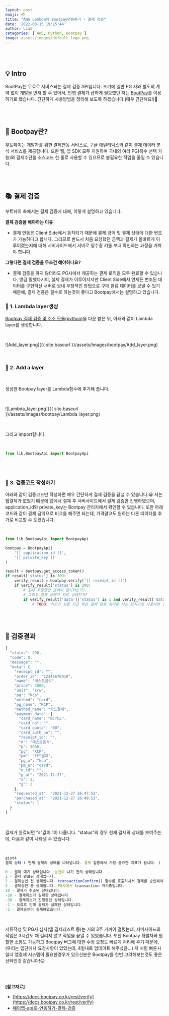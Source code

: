 ```yaml
---
layout: post
emoji: 💳
title: "AWS Lambda에 Bootpay연동하기 - 결제 검증"
date: '2022-03-15 19:25:44'
author: Liam
categories: [ AWS, Python, Bootpay ]
image: assets/images/default-logo.png
---
```


<br>
<br>

## 💡 Intro

BootPay는 무료로 서비스되는 결제 검증 API입니다. 초기에 일반 PG 사와 별도의 계약 없이 개발을 먼저 할 수 있어서, 인앱 결제가 급하게 필요했던 저는 [BootPay](https://docs.bootpay.co.kr)를 이용하기로 했습니다. 간단하게 사용방법을 정리해 보도록 하겠습니다.(매우 간단해요!)🙌


<br>
<br>


## 🔎 Bootpay란?

부트페이는 개발자를 위한 결제연동 서비스로, 구글 애널리틱스와 같이 결제 데이터 분석 서비스를 제공합니다. 또한 웹, 앱 SDK 모두 지원하며 국내외 여러 PG(복수 선택 가능)와 결제수단을 소스코드 한 줄로 사용할 수 있으므로 불필요한 작업을 줄일 수 있습니다.


<br>
<br>


## 📚 결제 검증


부트페이 측에서는 결제 검증에 대해, 이렇게 설명하고 있습니다. 

**결제 검증을 해야하는 이유**
- 결제 연동은 Client Side에서 동작되기 때문에 결제 금액 및 결제 상태에 대한 변조가 가능하다고 합니다. 그러므로 반드시 처음 요청했던 금액과 결제가 올바르게 이루어졌는지에 대해 서버사이드에서 서버로 영수증 키를 보내 확인하는 과정을 거쳐야 합니다.

**그렇다면 결제 검증을 무조건 해야하나요?**
- 결제 검증을 하지 않더라도 PG사에서 제공하는 결제 로직을 모두 완료할 수 있습니다. 방금 말했다시피, 실제 결제가 이루어지지만 Client Side에서 언제든 변조된 데이터를 구현하신 서버로 보내 부정적인 방법으로 구매 완료 데이터를 보낼 수 있기 때문에, 결제 검증은 필수로 하는것이 좋다고 Bootpay에서는 설명하고 있습니다.

### 📕 1. Lambda layer생성


[Bootpay 결제 검증 및 취소 모듈(python)](https://github.com/bootpay/server_python)을 다운 받은 뒤, 아래와 같이 Lambda layer를 생성합니다.

<br>

![Add_layer.png]({{ site.baseurl }}/assets/images/bootpay/Add_layer.png)

<br>


### 📘 2. Add a layer

<br>

생성한 Bootpay layer를 Lambda함수에 추가해 줍니다.

<br>

![Lambda_layer.png]({{ site.baseurl }}/assets/images/bootpay/Lambda_layer.png)

<br>

그리고 import합니다.

<br>

```py
from lib.BootpayApi import BootpayApi
```

<br>
<br>

### 📒 3. 검증코드 작성하기



아래와 같이 검증코드만 작성하면 매우 간단하게 결제 검증을 끝낼 수 있습니다.😀 저는 웹결제가 없었기 떄문에 앱에서 결제 후 서버사이드에서 결제 검증만 진행하였으며, application_id와 private_key는 Bootpay 관리자에서 확인할 수 있습니다. 또한 아래 코드와 같이 결제 금액으로 비교를 해주면 되는데, 가격말고도 원하는 다른 데이터를 추가로 비교할 수 도있습니다.

<br>

```py
from lib.BootpayApi import BootpayApi

bootpay = BootpayApi(
    '[[ application_id ]]',
    '[[ private_key ]]'
)

result = bootpay.get_access_token()
if result['status'] is 200:
    verify_result = bootpay.verify('[[ receipt_id ]]')
    if verify_result['status'] is 200:
        # 원래 주문했던 금액이 일치하는가?
        # 그리고 결제 상태가 완료 상태인가?
        if verify_result['data']['status'] is 1 and verify_result['data']['price'] is price:
            # TODO: 이곳이 상품 지급 혹은 결제 완료 처리를 하는 로직으로 사용하면 됩니다.
```


<br>
<br>


## 🔮 검증결과

```js
{
  "status": 200,
  "code": 0,
  "message": "",
  "data": {
    "receipt_id": "",
    "order_id": "12345678910",
    "name": "테스트음식",
    "price": 3000,
    "unit": "krw",
    "pg": "kcp",
    "method": "card",
    "pg_name": "KCP",
    "method_name": "카드결제",
    "payment_data": {
      "card_name": "BC카드",
      "card_no": "",
      "card_quota": "00",
      "card_auth_no": "",
      "receipt_id": "",
      "n": "테스트음식",
      "p": 3000,
      "pg": "KCP",
      "pm": "카드결제",
      "pg_a": "kcp",
      "pm_a": "card",
      "o_id": "",
      "p_at": "2021-12-27",
      "s": 1,
      "g": 2
    },
    "requested_at": "2021-12-27 16:47:52",
    "purchased_at": "2021-12-27 16:48:53",
    "status": 1
  }
}
```

<br>

결제가 완료되면 "s"값이 1이 나옵니다. "status"의 경우 현재 결제의 상태를 보여주는데, 다음과 같이 나타낼 수 있습니다.

<br>

```js
gist4
결제 상태 ( 현재 결제의 상태를 나타냅니다. 결제 검증에서 가장 중요한 지표가 됩니다. )

0 - 결제 대기 상태입니다. 승인이 나기 전의 상태입니다.
1 - 결제 완료된 상태입니다.
2 - 결제승인 전 상태입니다. transactionConfirm() 함수를 호출하셔서 결제를 승인해야합니다.
3 - 결제승인 중 상태입니다. PG사에서 transaction 처리중입니다.
20 - 결제가 취소된 상태입니다.
-20 - 결제취소가 실패한 상태입니다.
-30 - 결제취소가 진행중인 상태입니다.
-1 - 오류로 인해 결제가 실패한 상태입니다.
-2 - 결제승인이 실패하였습니다.
```

<br>

서류작성 및 PG사 심사(앱 결제테스트 등)는 거의 3주 가까이 걸렸는데, 서버사이드의 작업은 3시간도 채 걸리지 않고 작업을 끝낼 수 있었습니다.
또한 Bootpay 개발자와 원할한 소통도 가능하고 Bootpay 버그에 대한 수정 요청도 빠르게 처리해 주기 때문에,(우리는 앱단에서 요청사항이 있었는데, 4일내로 업데이트 해주셨음...)
저 처럼 빠른시일내 앱결제 시스템이 필요한경우가 있으신분은 Bootpay를 한번 고려해보는것도 좋은 선택인것 같습니다!😛


<br>
<br>


**[참고자료]**
- [https://docs.bootpay.co.kr/rest/verify](https://docs.bootpay.co.kr/rest/verify)
- [페이앱-api로-연동하기-결제-검증](https://medium.com/@bootpay.co.kr/%ED%8E%98%EC%9D%B4%EC%95%B1-api%EB%A1%9C-%EC%97%B0%EB%8F%99%ED%95%98%EA%B8%B0-%EA%B2%B0%EC%A0%9C-%EA%B2%80%EC%A6%9D-2-3-4659bd100f86)
